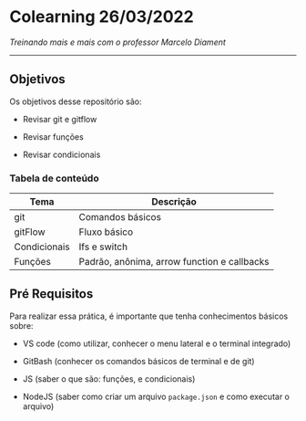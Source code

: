 # Colearning 26/03/2022

_Treinando mais e mais com o professor Marcelo Diament_


___
## Objetivos

Os objetivos desse repositório são:

- Revisar git e gitflow

- Revisar funções

- Revisar condicionais

### Tabela de conteúdo

| Tema         | Descrição                                   |
| ------------ | ------------------------------------------- |
| git          | Comandos básicos                            |
| gitFlow      | Fluxo básico                                |
| Condicionais | Ifs e switch                                |
| Funções      | Padrão, anônima, arrow function e callbacks |

## Pré Requisitos

Para realizar essa prática, é importante que tenha conhecimentos básicos sobre:

- VS code (como utilizar, conhecer o menu lateral e o terminal integrado)

- GitBash (conhecer os comandos básicos de terminal e de git)

- JS (saber o que são: funções, e condicionais)

- NodeJS (saber como criar um arquivo `package.json` e como executar o arquivo)